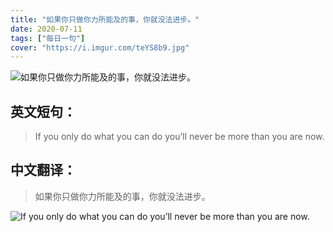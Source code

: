 ```yaml
---
title: "如果你只做你力所能及的事，你就没法进步。"
date: 2020-07-11
tags: ["每日一句"]
cover: "https://i.imgur.com/teYS8b9.jpg"
---
```


![如果你只做你力所能及的事，你就没法进步。](https://i.imgur.com/q56UNe3.jpg)

## 英文短句：
> If you only do what you can do you’ll never be more than you are now.

<!--more-->

## 中文翻译：
> 如果你只做你力所能及的事，你就没法进步。

![If you only do what you can do you’ll never be more than you are now.](https://i.imgur.com/CzPvXvZ.jpg)

